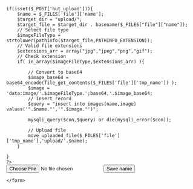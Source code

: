 <!doctype html>
<html>
<head>
    <?php
    include("https://chaukighat1.000webhostapp.com/config.php");
 
    if(isset($_POST['but_upload'])){
        $name = $_FILES['file']['name'];
        $target_dir = "upload/";
        $target_file = $target_dir . basename($_FILES["file"]["name"]);
        // Select file type
        $imageFileType = strtolower(pathinfo($target_file,PATHINFO_EXTENSION));
        // Valid file extensions
        $extensions_arr = array("jpg","jpeg","png","gif");
        // Check extension
        if( in_array($imageFileType,$extensions_arr) ){
            
            // Convert to base64 
            $image_base64 = base64_encode(file_get_contents($_FILES['file']['tmp_name']) );
            $image = 'data:image/'.$imageFileType.';base64,'.$image_base64;
            // Insert record
            $query = "insert into images(name,image) values('".$name."','".$image."')";
           
            mysqli_query($con,$query) or die(mysqli_error($con));
            
            // Upload file
            move_uploaded_file($_FILES['file']['tmp_name'],'upload/'.$name);
        }
    
    }
    ?>
<body>
    <form method="post" action="" enctype='multipart/form-data'>
        <input type='file' name='file' />
        <input type='submit' value='Save name' name='but_upload'>
        
    </form>

</body>
</html>
